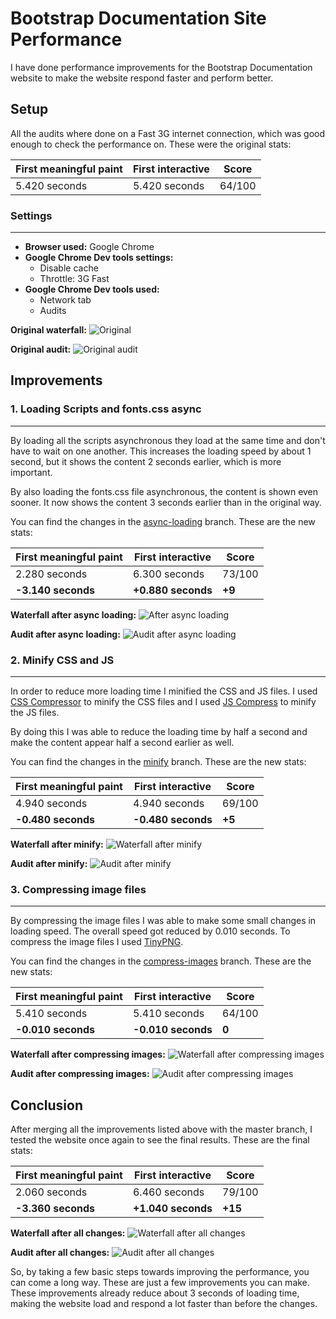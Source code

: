 # Bootstrap Documentation Site Performance

I have done performance improvements for the Bootstrap Documentation website to make the website respond faster and perform better.

## Setup

All the audits where done on a Fast 3G internet connection, which was good enough to check the performance on. These were the original stats:

| First meaningful paint | First interactive  | Score  |
| ---------------------- | ------------------ | ------ |
| 5.420 seconds          | 5.420 seconds      | 64/100 |

### Settings
---

* **Browser used:** Google Chrome
* **Google Chrome Dev tools settings:**
  * Disable cache
  * Throttle: 3G Fast
* **Google Chrome Dev tools used:**
  * Network tab
  * Audits

**Original waterfall:**
![Original](screenshots/original.png)

**Original audit:**
![Original audit](screenshots/audit-original.png)

## Improvements

### 1. Loading Scripts and fonts.css async
---

By loading all the scripts asynchronous they load at the same time and don't have to wait on one another. This increases the loading speed by about 1 second, but it shows the content 2 seconds earlier, which is more important.

By also loading the fonts.css file asynchronous, the content is shown even sooner. It now shows the content 3 seconds earlier than in the original way.

You can find the changes in the [async-loading](../async-loading/AUDIT.md) branch. These are the new stats:

| First meaningful paint | First interactive  | Score  |
| ---------------------- | ------------------ | ------ |
| 2.280 seconds          | 6.300 seconds      | 73/100 |
| **-3.140 seconds**     | **+0.880 seconds** | **+9** |

**Waterfall after async loading:**
![After async loading](screenshots/after-async-loading.png)

**Audit after async loading:**
![Audit after async loading](screenshots/audit-after-async-loading.png)

### 2. Minify CSS and JS
---

In order to reduce more loading time I minified the CSS and JS files. I used [CSS Compressor](https://csscompressor.com/) to minify the CSS files and I used [JS Compress](https://jscompress.com/) to minify the JS files.

By doing this I was able to reduce the loading time by half a second and make the content appear half a second earlier as well.

You can find the changes in the [minify](../minify/AUDIT.md) branch. These are the new stats:

| First meaningful paint | First interactive  | Score  |
| ---------------------- | ------------------ | ------ |
| 4.940 seconds          | 4.940 seconds      | 69/100 |
| **-0.480 seconds**     | **-0.480 seconds** | **+5** |

**Waterfall after minify:**
![Waterfall after minify](screenshots/after-minify.png)

**Audit after minify:**
![Audit after minify](screenshots/audit-after-minify.png)

### 3. Compressing image files
---

By compressing the image files I was able to make some small changes in loading speed. The overall speed got reduced by 0.010 seconds. To compress the image files I used [TinyPNG](https://tinypng.com/).

You can find the changes in the [compress-images](../compress-images/AUDIT.md) branch. These are the new stats:

| First meaningful paint | First interactive  | Score  |
| ---------------------- | ------------------ | ------ |
| 5.410 seconds          | 5.410 seconds      | 64/100 |
| **-0.010 seconds**     | **-0.010 seconds** | **0**  |

**Waterfall after compressing images:**
![Waterfall after compressing images](screenshots/after-compress-images.png)

**Audit after compressing images:**
![Audit after compressing images](screenshots/audit-after-compress-images.png)

## Conclusion

After merging all the improvements listed above with the master branch, I tested the website once again to see the final results. These are the final stats:

| First meaningful paint | First interactive  | Score  |
| ---------------------- | ------------------ | ------ |
| 2.060 seconds          | 6.460 seconds      | 79/100 |
| **-3.360 seconds**     | **+1.040 seconds** | **+15**|

**Waterfall after all changes:**
![Waterfall after all changes](screenshots/after-all-changes.png)

**Audit after all changes:**
![Audit after all changes](screenshots/audit-after-all-changes.png)

So, by taking a few basic steps towards improving the performance, you can come a long way. These are just a few improvements you can make. These improvements already reduce about 3 seconds of loading time, making the website load and respond a lot faster than before the changes.
